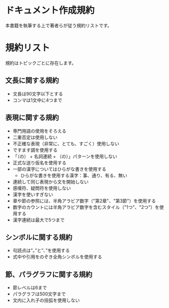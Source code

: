 # ドキュメント作成規約

本書籍を執筆する上で著者らが従う規約リストです。

# 規約リスト

規約はトピックごとに存在します。

## 文長に関する規約

- 文長は90文字以下とする
- コンマは1文中に4つまで

## 表現に関する規約

- 専門用語の使用をそろえる
- 二重否定は使用しない
- 不正確な表現（非常に、とても、すごく）使用しない
- ですます調を使用する
- 「（の） + 名詞連続 + （の）」パターンを使用しない
- 正式な送り仮名を使用する
- 一部の漢字についてはひらがな書きを使用する
  - ひらがな書きを使用する漢字：事、通り、有る、無い
- 連続して同じ表現から文を開始しない
- 感嘆符、疑問符を使用しない
- 漢字を使いすぎない
- 章や節の参照には、半角アラビア数字（"第2章"、"第3節"）を使用する
- 数字のカウントには半角アラビア数字を含むスタイル（"1つ"、"2つ"）を使用する
- 漢字連続は最大で5つまで

## シンボルに関する規約

- 句読点は”。”と”、”を使用する
- 式中や引用をのぞき全角シンボルを使用する

## 節、パラグラフに関する規約

- 節レベルは6まで
- パラグラフは500文字まで
- 文内に入れ子の括弧を使用しない

